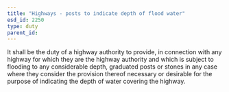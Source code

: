 ```yaml
---
title: "Highways - posts to indicate depth of flood water"
esd_id: 2250
type: duty
parent_id:  
---
```


It shall be the duty of a highway authority to provide, in connection with any highway for which they are the highway authority and which is subject to flooding to any considerable depth, graduated posts or stones in any case where they consider the provision thereof necessary or desirable for the purpose of indicating the depth of water covering the highway.

